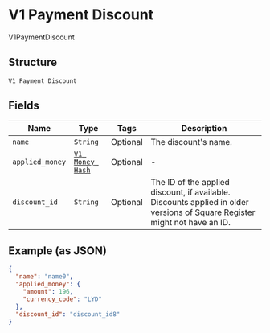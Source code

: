 
# V1 Payment Discount

V1PaymentDiscount

## Structure

`V1 Payment Discount`

## Fields

| Name | Type | Tags | Description |
|  --- | --- | --- | --- |
| `name` | `String` | Optional | The discount's name. |
| `applied_money` | [`V1 Money Hash`](/doc/models/v1-money.md) | Optional | - |
| `discount_id` | `String` | Optional | The ID of the applied discount, if available. Discounts applied in older versions of Square Register might not have an ID. |

## Example (as JSON)

```json
{
  "name": "name0",
  "applied_money": {
    "amount": 196,
    "currency_code": "LYD"
  },
  "discount_id": "discount_id8"
}
```

